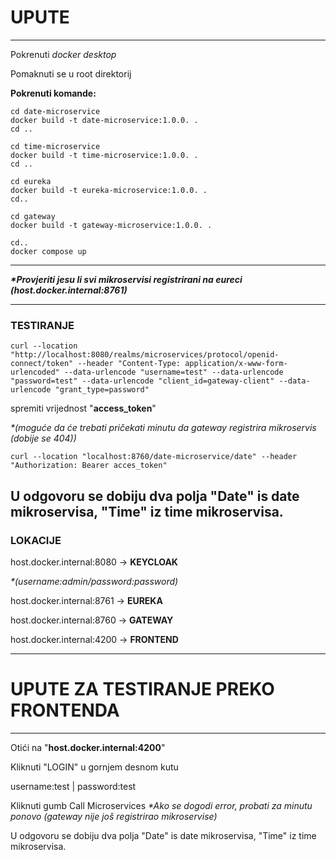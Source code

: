 
# **UPUTE**

---

Pokrenuti *docker desktop*

Pomaknuti se u root direktorij

**Pokrenuti komande:**

```
cd date-microservice
docker build -t date-microservice:1.0.0. .
cd ..

cd time-microservice
docker build -t time-microservice:1.0.0. .
cd ..

cd eureka
docker build -t eureka-microservice:1.0.0. .
cd..

cd gateway
docker build -t gateway-microservice:1.0.0. .

cd..
docker compose up
```

---

***\*Provjeriti jesu li svi mikroservisi registrirani na eureci (host.docker.internal:8761)***

---

### TESTIRANJE

```
curl --location "http://localhost:8080/realms/microservices/protocol/openid-connect/token" --header "Content-Type: application/x-www-form-urlencoded" --data-urlencode "username=test" --data-urlencode "password=test" --data-urlencode "client_id=gateway-client" --data-urlencode "grant_type=password"
```

spremiti vrijednost "**access_token**"

*\*(moguće da će trebati pričekati minutu da gateway registrira mikroservis (dobije se 404))*

```
curl --location "localhost:8760/date-microservice/date" --header "Authorization: Bearer acces_token"
```

U odgovoru se dobiju dva polja
"Date" is date mikroservisa, "Time" iz time mikroservisa.
---

### LOKACIJE

host.docker.internal:8080 -\> **KEYCLOAK**

*\*(username:admin/password:password)*

host.docker.internal:8761 -\> **EUREKA**

host.docker.internal:8760 -\> **GATEWAY**

host.docker.internal:4200 -\> **FRONTEND**

---



# **UPUTE ZA TESTIRANJE PREKO FRONTENDA**

---

Otići na "**host.docker.internal:4200**"

Kliknuti "LOGIN" u gornjem desnom kutu

username:test
| 
password:test


Kliknuti gumb Call Microservices
*\*Ako se dogodi error, probati za minutu ponovo (gateway nije još registrirao mikroservise)*

U odgovoru se dobiju dva polja
"Date" is date mikroservisa, "Time" iz time mikroservisa.
